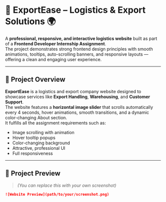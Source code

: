 # 🚚 ExportEase – Logistics & Export Solutions 🌍  

A **professional, responsive, and interactive logistics website** built as part of a **Frontend Developer Internship Assignment**.  
The project demonstrates strong frontend design principles with smooth animations, tooltips, auto-scrolling banners, and responsive layouts — offering a clean and engaging user experience.

---

## 🧾 Project Overview
**ExportEase** is a logistics and export company website designed to showcase services like **Export Handling**, **Warehousing**, and **Customer Support**.  
The website features a **horizontal image slider** that scrolls automatically every 4 seconds, hover animations, smooth transitions, and a dynamic color-changing About section.  
It fulfills all the assignment requirements such as:
- Image scrolling with animation  
- Hover tooltip popups  
- Color-changing background  
- Attractive, professional UI  
- Full responsiveness  

---

## 📸 Project Preview
> *(You can replace this with your own screenshot)*  
```markdown
![Website Preview](path/to/your/screenshot.png)
